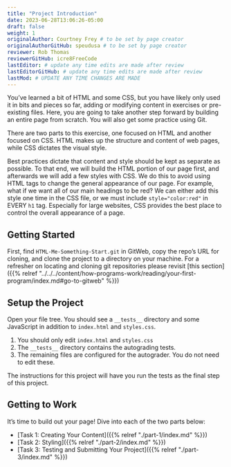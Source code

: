 ```yaml
---
title: "Project Introduction"
date: 2023-06-28T13:06:26-05:00
draft: false
weight: 1
originalAuthor: Courtney Frey # to be set by page creator
originalAuthorGitHub: speudusa # to be set by page creator
reviewer: Rob Thomas
reviewerGitHub: icre8FreeCode
lastEditor: # update any time edits are made after review
lastEditorGitHub: # update any time edits are made after review
lastMod: # UPDATE ANY TIME CHANGES ARE MADE
---
```


You’ve learned a bit of HTML and some CSS, but you have likely only used it in bits and pieces so far, adding or modifying content in exercises or pre-existing files. Here, you are going to take another step forward by building an entire page from scratch. You will also get some practice using Git.

There are two parts to this exercise, one focused on HTML and another focused on CSS. HTML makes up the structure and content of web pages, while CSS dictates the visual style.

Best practices dictate that content and style should be kept as separate as possible. To that end, we will build the HTML portion of our page first, and afterwards we will add a few styles with CSS. We do this to avoid using HTML tags to change the general appearance of our page. For example, what if we want all of our main headings to be red? We can either add this style one time in the CSS file, or we must include `style="color:red"` in EVERY `h1` tag. Especially for large websites, CSS provides the best place to control the overall appearance of a page.

## Getting Started

First, find `HTML-Me-Something-Start.git` in GitWeb, copy the repo’s URL for cloning, and clone the project to a directory on your machine. For a refresher on locating and cloning git repositories please revisit [this section]({{% relref "../../../content/how-programs-work/reading/your-first-program/index.md#go-to-gitweb" %}})

## Setup the Project
Open your file tree.  You should see a `__tests__` directory and some JavaScript in addition to `index.html` and `styles.css`.

   1. You should only edit `index.html` and `styles.css`
   1. The `__tests__` directory contains the autograding tests. 
   1. The remaining files are configured for the autograder. You do not need to edit these.

The instructions for this project will have you run the tests as the final step of this project.

## Getting to Work
It’s time to build out your page! Dive into each of the two parts below:

   - [Task 1: Creating Your Content]({{% relref "./part-1/index.md" %}})
   - [Task 2: Styling]({{% relref "./part-2/index.md" %}})
   - [Task 3: Testing and Submitting Your Project]({{% relref "./part-3/index.md" %}})
